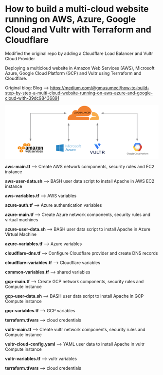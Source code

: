# How to build a multi-cloud website running on AWS, Azure, Google Cloud and Vultr with Terraform and Cloudflare

Modified the original repo by adding a Cloudflare Load Balancer and Vultr Cloud Provider

Deploying a multicloud website in Amazon Web Services (AWS), Microsoft Azure, Google Cloud Platform (GCP) and Vultr using Terrraform and Cloudflare.

Original blog:
Blog --> https://medium.com/@gmusumeci/how-to-build-step-by-step-a-multi-cloud-website-running-on-aws-azure-and-google-cloud-with-39dc98436891

![High Level design](multicloud-aws-azure-gcp-cloudflare.png)

**aws-main.tf** --> Create AWS network components, security rules and EC2 instance

**aws-user-data.sh** --> BASH user data script to install Apache in AWS EC2 instance

**aws-variables.tf** --> AWS variables

**azure-auth.tf** --> Azure authentication variables 

**azure-main.tf** --> Create Azure network components, security rules and virtual machines

**azure-user-data.sh** --> BASH user data script to install Apache in Azure Virtual Machine

**azure-variables.tf** --> Azure variables

**cloudflare-dns.tf** --> Configure Cloudflare provider and create DNS records

**cloudflare-variables.tf** --> Cloudflare variables

**common-variables.tf** --> shared variables

**gcp-main.tf** --> Create GCP network components, security rules and Compute instance

**gcp-user-data.sh** --> BASH user data script to install Apache in GCP Compute instance

**gcp-variables.tf** --> GCP variables

**terraform.tfvars** --> cloud credentials

**vultr-main.tf** --> Create vultr network components, security rules and Compute instance

**vultr-cloud-config.yaml** --> YAML user data to install Apache in vultr Compute instance

**vultr-variables.tf** --> vultr variables

**terraform.tfvars** --> cloud credentials